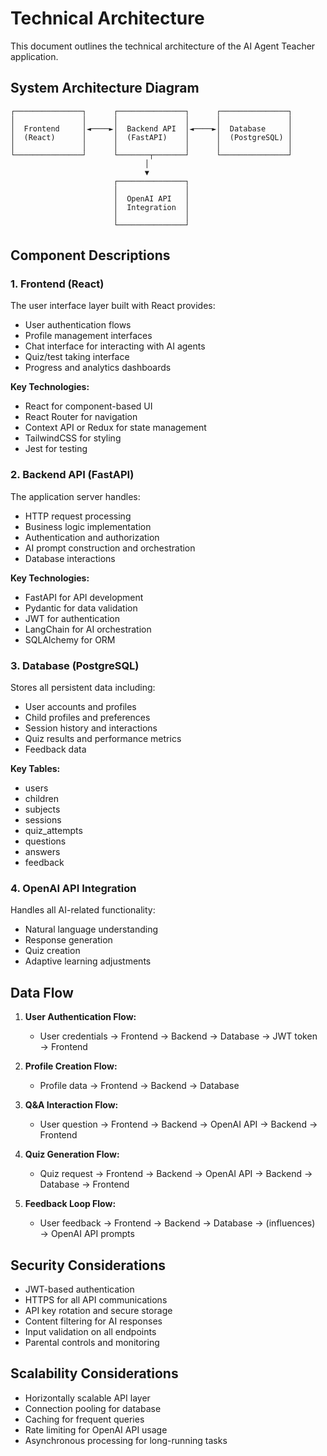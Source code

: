 # Technical Architecture

This document outlines the technical architecture of the AI Agent Teacher application.

## System Architecture Diagram

```
┌───────────────┐      ┌───────────────┐      ┌───────────────┐
│               │      │               │      │               │
│  Frontend     │◄────►│  Backend API  │◄────►│  Database     │
│  (React)      │      │  (FastAPI)    │      │  (PostgreSQL) │
│               │      │               │      │               │
└───────────────┘      └───────┬───────┘      └───────────────┘
                              │
                              ▼
                       ┌───────────────┐
                       │               │
                       │  OpenAI API   │
                       │  Integration  │
                       │               │
                       └───────────────┘
```

## Component Descriptions

### 1. Frontend (React)

The user interface layer built with React provides:
- User authentication flows
- Profile management interfaces
- Chat interface for interacting with AI agents
- Quiz/test taking interface
- Progress and analytics dashboards

**Key Technologies:**
- React for component-based UI
- React Router for navigation
- Context API or Redux for state management
- TailwindCSS for styling
- Jest for testing

### 2. Backend API (FastAPI)

The application server handles:
- HTTP request processing
- Business logic implementation
- Authentication and authorization
- AI prompt construction and orchestration
- Database interactions

**Key Technologies:**
- FastAPI for API development
- Pydantic for data validation
- JWT for authentication
- LangChain for AI orchestration
- SQLAlchemy for ORM

### 3. Database (PostgreSQL)

Stores all persistent data including:
- User accounts and profiles
- Child profiles and preferences
- Session history and interactions
- Quiz results and performance metrics
- Feedback data

**Key Tables:**
- users
- children
- subjects
- sessions
- quiz_attempts
- questions
- answers
- feedback

### 4. OpenAI API Integration

Handles all AI-related functionality:
- Natural language understanding
- Response generation
- Quiz creation
- Adaptive learning adjustments

## Data Flow

1. **User Authentication Flow:**
   - User credentials → Frontend → Backend → Database → JWT token → Frontend

2. **Profile Creation Flow:**
   - Profile data → Frontend → Backend → Database

3. **Q&A Interaction Flow:**
   - User question → Frontend → Backend → OpenAI API → Backend → Frontend

4. **Quiz Generation Flow:**
   - Quiz request → Frontend → Backend → OpenAI API → Backend → Database → Frontend

5. **Feedback Loop Flow:**
   - User feedback → Frontend → Backend → Database → (influences) → OpenAI API prompts

## Security Considerations

- JWT-based authentication
- HTTPS for all API communications
- API key rotation and secure storage
- Content filtering for AI responses
- Input validation on all endpoints
- Parental controls and monitoring

## Scalability Considerations

- Horizontally scalable API layer
- Connection pooling for database
- Caching for frequent queries
- Rate limiting for OpenAI API usage
- Asynchronous processing for long-running tasks
